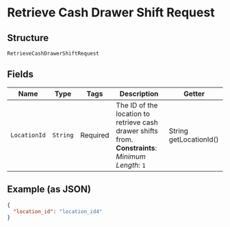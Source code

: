 
# Retrieve Cash Drawer Shift Request

## Structure

`RetrieveCashDrawerShiftRequest`

## Fields

| Name | Type | Tags | Description | Getter |
|  --- | --- | --- | --- | --- |
| `LocationId` | `String` | Required | The ID of the location to retrieve cash drawer shifts from.<br>**Constraints**: *Minimum Length*: `1` | String getLocationId() |

## Example (as JSON)

```json
{
  "location_id": "location_id4"
}
```

